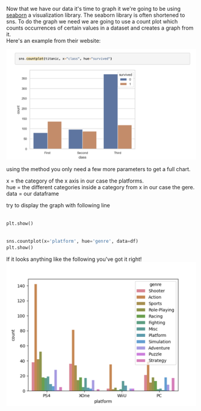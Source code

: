 Now that we have our data it's time to graph it we're going to be using [seaborn](https://seaborn.pydata.org/) a visualization library.
The seaborn library is often shortened to sns. To do the graph we need we are going to use a count plot which counts occurrences of certain values in a dataset and creates a graph from it.  
Here's an example from their website:

![count plot](../../../common/resources/images/count.png)

using the method you only need a few more parameters to get a full chart.

x = the category of the x axis in our case the platforms.  
hue = the different categories inside a category from x in our case the gere.  
data = our dataframe

try to display the graph with following line 
```python
 
plt.show()
  
```

<div class="hint">

```python
sns.countplot(x='platform', hue='genre', data=df)
plt.show()
```
</div>

If it looks anything like the following you've got it right!
![unfinished](../../../common/resources/images/unfinished.png)